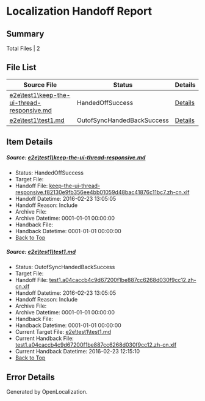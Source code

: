 # <a name='report-top'></a> Localization Handoff Report

## Summary
 Total Files | 2

## File List
 Source File | Status | Details 
 ----------- | ------ | ------- 
 [e2e\test1\keep-the-ui-thread-responsive.md](https://github.com/OpenLocalizationTest/oltest/blob/9e63319654968debe8da3006069ebaa440c93d79/e2e/test1/keep-the-ui-thread-responsive.md) | HandedOffSuccess | [Details](#d08207277e33d542ce0dd971bf1ab4e5e5ea69cb6)
 [e2e\test1\test1.md](https://github.com/OpenLocalizationTest/oltest/blob/9e63319654968debe8da3006069ebaa440c93d79/e2e/test1/test1.md) | OutofSyncHandedBackSuccess | [Details](#66b2c5ee1e786d296e6a7755312e2385be79fec97)

## Item Details
##### <a name='d08207277e33d542ce0dd971bf1ab4e5e5ea69cb6'></a> Source: [e2e\test1\keep-the-ui-thread-responsive.md](https://github.com/OpenLocalizationTest/oltest/blob/9e63319654968debe8da3006069ebaa440c93d79/e2e/test1/keep-the-ui-thread-responsive.md)
* Status: HandedOffSuccess
* Target File: 
* Handoff File: [keep-the-ui-thread-responsive.f82130e9fb356ee4bb01059d48bac41876c11bc7.zh-cn.xlf](https://github.com/OpenLocalizationTestOrg/olhandoff/blob/399fb091002cd964dc079e760625abb9695d7988/ol-handoff/OpenLocalizationTestOrg/oltest.zh-cn/master/mt-test/keep-the-ui-thread-responsive.f82130e9fb356ee4bb01059d48bac41876c11bc7.zh-cn.xlf)
* Handoff Datetime: 2016-02-23 13:05:05
* Handoff Reason: Include
* Archive File: 
* Archive Datetime: 0001-01-01 00:00:00
* Handback File: 
* Handback Datetime: 0001-01-01 00:00:00
* [Back to Top](#report-top)

##### <a name='66b2c5ee1e786d296e6a7755312e2385be79fec97'></a> Source: [e2e\test1\test1.md](https://github.com/OpenLocalizationTest/oltest/blob/9e63319654968debe8da3006069ebaa440c93d79/e2e/test1/test1.md)
* Status: OutofSyncHandedBackSuccess
* Target File: 
* Handoff File: [test1.a04caccb4c9d67200f1be887cc6268d030f9cc12.zh-cn.xlf](https://github.com/OpenLocalizationTestOrg/olhandoff/blob/399fb091002cd964dc079e760625abb9695d7988/ol-handoff/OpenLocalizationTestOrg/oltest.zh-cn/master/mt-test/test1.a04caccb4c9d67200f1be887cc6268d030f9cc12.zh-cn.xlf)
* Handoff Datetime: 2016-02-23 13:05:05
* Handoff Reason: Include
* Archive File: 
* Archive Datetime: 0001-01-01 00:00:00
* Handback File: 
* Handback Datetime: 0001-01-01 00:00:00
* Current Target File: [e2e\test1\test1.md](https://github.com/OpenLocalizationTestOrg/oltest.zh-cn/blob/17106eeb5a0c7c5ef6eadaae726e2908318e04ac/e2e/test1/test1.md)
* Current Handback File: [test1.a04caccb4c9d67200f1be887cc6268d030f9cc12.zh-cn.xlf](https://github.com/OpenLocalizationTestOrg/olhandback/blob/b0c3aa5cfc8a9d3165bcd88bb7a30b43756718f9/ol-handback/OpenLocalizationTestOrg/oltest.zh-cn/master/mt-test/test1.a04caccb4c9d67200f1be887cc6268d030f9cc12.zh-cn.xlf)
* Current Handback Datetime: 2016-02-23 12:15:10
* [Back to Top](#report-top)


## Error Details

Generated by OpenLocalization.
